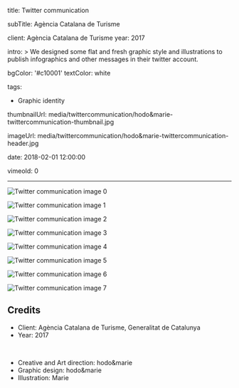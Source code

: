 title: Twitter communication

subTitle: Agència Catalana de Turisme

client: Agència Catalana de Turisme
year: 2017

intro: >
  We designed some flat and fresh graphic style and illustrations to publish infographics and other messages in their twitter account.

bgColor: '#c10001'
textColor: white

tags:
  - Graphic identity

thumbnailUrl: media/twittercommunication/hodo&marie-twittercommunication-thumbnail.jpg

imageUrl: media/twittercommunication/hodo&marie-twittercommunication-header.jpg

date: 2018-02-01 12:00:00

vimeoId: 0

---

<div class="gallery gallery-2">

![Twitter communication image 0](/media/twittercommunication/hodo&marie-twittercommunication-0.png)

![Twitter communication image 1](/media/twittercommunication/hodo&marie-twittercommunication-1.png)
</div>

<div class="gallery gallery-2">

![Twitter communication image 2](/media/twittercommunication/hodo&marie-twittercommunication-2.png)

![Twitter communication image 3](/media/twittercommunication/hodo&marie-twittercommunication-3.png)
</div>

<div class="gallery gallery-2">

![Twitter communication image 4](/media/twittercommunication/hodo&marie-twittercommunication-4.png)

![Twitter communication image 5](/media/twittercommunication/hodo&marie-twittercommunication-5.png)
</div>

<div class="gallery gallery-2">

![Twitter communication image 6](/media/twittercommunication/hodo&marie-twittercommunication-6.png)

![Twitter communication image 7](/media/twittercommunication/hodo&marie-twittercommunication-7.png)
</div>

## Credits

* Client: Agència Catalana de Turisme, Generalitat de Catalunya 
* Year: 2017

<br>

* Creative and Art direction: hodo&marie
* Graphic design: hodo&marie
* Illustration: Marie

